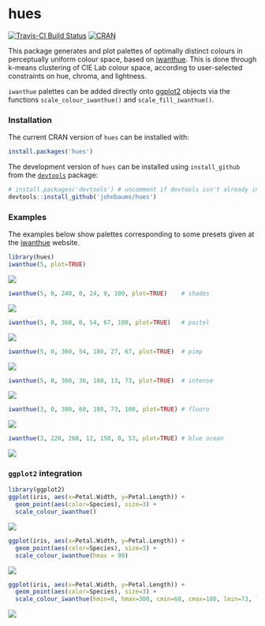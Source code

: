 <!-- README.md is generated from README.Rmd. Please edit that file -->

hues
====

[![Travis-CI Build
Status](https://travis-ci.org/johnbaums/hues.svg?branch=master)](https://travis-ci.org/johnbaums/hues)
[![CRAN](http://www.r-pkg.org/badges/version/hues)](https://cran.r-project.org/package=hues)

This package generates and plot palettes of optimally distinct colours
in perceptually uniform colour space, based on
[iwanthue](http://tools.medialab.sciences-po.fr/iwanthue/). This is done
through k-means clustering of CIE Lab colour space, according to
user-selected constraints on hue, chroma, and lightness.

`iwanthue` palettes can be added directly onto
[ggplot2](https://github.com/tidyverse/ggplot2) objects via the
functions `scale_colour_iwanthue()` and `scale_fill_iwanthue()`.

### Installation

The current CRAN version of `hues` can be installed with:

``` r
install.packages('hues')
```

The development version of `hues` can be installed using
`install_github` from the
[`devtools`](https://cran.r-project.org/package=devtools) package:

``` r
# install.packages('devtools') # uncomment if devtools isn't already installed
devtools::install_github('johnbaums/hues')
```

### Examples

The examples below show palettes corresponding to some presets given at
the [iwanthue](http://tools.medialab.sciences-po.fr/iwanthue) website.

``` r
library(hues)
iwanthue(5, plot=TRUE)
```

![](man/figures/ex-1.png)

``` r
iwanthue(5, 0, 240, 0, 24, 0, 100, plot=TRUE)    # shades
```

![](man/figures/ex-2.png)

``` r
iwanthue(5, 0, 360, 0, 54, 67, 100, plot=TRUE)   # pastel
```

![](man/figures/ex-3.png)

``` r
iwanthue(5, 0, 360, 54, 180, 27, 67, plot=TRUE)  # pimp
```

![](man/figures/ex-4.png)

``` r
iwanthue(5, 0, 360, 36, 180, 13, 73, plot=TRUE)  # intense
```

![](man/figures/ex-5.png)

``` r
iwanthue(3, 0, 300, 60, 180, 73, 100, plot=TRUE) # fluoro
```

![](man/figures/ex-6.png)

``` r
iwanthue(3, 220, 260, 12, 150, 0, 53, plot=TRUE) # blue ocean
```

![](man/figures/ex-7.png)

### `ggplot2` integration

``` r
library(ggplot2)
ggplot(iris, aes(x=Petal.Width, y=Petal.Length)) +
  geom_point(aes(color=Species), size=3) + 
  scale_colour_iwanthue()
```

![](man/figures/ex2-1.png)

``` r
ggplot(iris, aes(x=Petal.Width, y=Petal.Length)) +
  geom_point(aes(color=Species), size=3) + 
  scale_colour_iwanthue(hmax = 90)
```

![](man/figures/ex2-2.png)

``` r
ggplot(iris, aes(x=Petal.Width, y=Petal.Length)) +
  geom_point(aes(color=Species), size=3) + 
  scale_colour_iwanthue(hmin=0, hmax=300, cmin=60, cmax=180, lmin=73, lmax=100)
```

![](man/figures/ex2-3.png)
